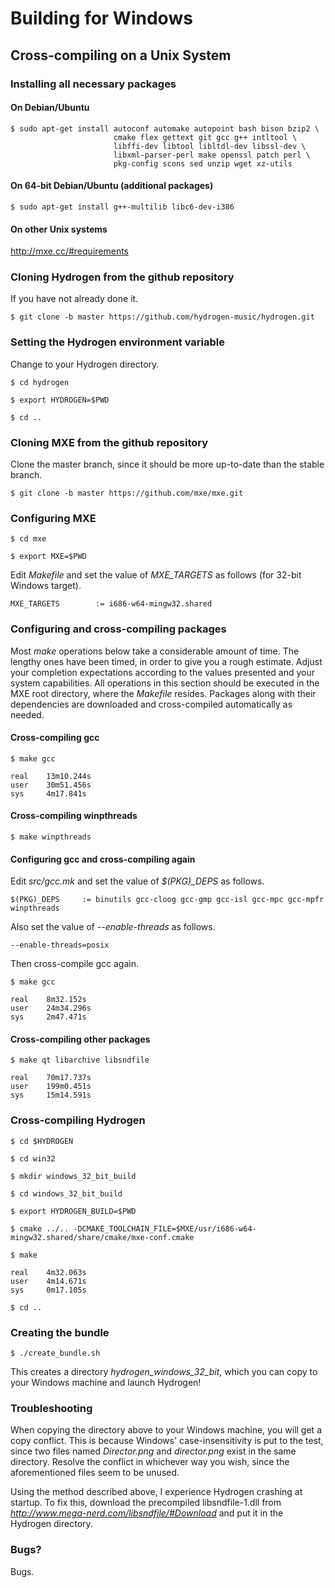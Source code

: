 # Building for Windows

## Cross-compiling on a Unix System

### Installing all necessary packages

#### On Debian/Ubuntu

    $ sudo apt-get install autoconf automake autopoint bash bison bzip2 \
                           cmake flex gettext git gcc g++ intltool \
                           libffi-dev libtool libltdl-dev libssl-dev \
                           libxml-parser-perl make openssl patch perl \
                           pkg-config scons sed unzip wget xz-utils

#### On 64-bit Debian/Ubuntu (additional packages)

    $ sudo apt-get install g++-multilib libc6-dev-i386

#### On other Unix systems

http://mxe.cc/#requirements

### Cloning Hydrogen from the github repository

If you have not already done it.

    $ git clone -b master https://github.com/hydrogen-music/hydrogen.git

### Setting the Hydrogen environment variable

Change to your Hydrogen directory.

    $ cd hydrogen
    
    $ export HYDROGEN=$PWD
    
    $ cd ..

### Cloning MXE from the github repository

Clone the master branch, since it should be more up-to-date than the stable branch.

    $ git clone -b master https://github.com/mxe/mxe.git

### Configuring MXE

    $ cd mxe

    $ export MXE=$PWD

Edit *Makefile* and set the value of *MXE_TARGETS* as follows (for 32-bit Windows target).

    MXE_TARGETS        := i686-w64-mingw32.shared

### Configuring and cross-compiling packages

Most *make* operations below take a considerable amount of time. The lengthy ones have been timed, in order to give you a rough estimate. Adjust your completion expectations according to the values presented and your system capabilities. All operations in this section should be executed in the MXE root directory, where the *Makefile* resides. Packages along with their dependencies are downloaded and cross-compiled automatically as needed.

#### Cross-compiling gcc

    $ make gcc

    real    13m10.244s
    user    30m51.456s
    sys     4m17.841s

#### Cross-compiling winpthreads

    $ make winpthreads

#### Configuring gcc and cross-compiling again

Edit *src/gcc.mk* and set the value of *$(PKG)_DEPS* as follows.

    $(PKG)_DEPS     := binutils gcc-cloog gcc-gmp gcc-isl gcc-mpc gcc-mpfr winpthreads

Also set the value of *--enable-threads* as follows.

    --enable-threads=posix

Then cross-compile gcc again.

    $ make gcc

    real    8m32.152s
    user    24m34.296s
    sys     2m47.471s

#### Cross-compiling other packages

    $ make qt libarchive libsndfile

    real    70m17.737s
    user    199m0.451s
    sys     15m14.591s

### Cross-compiling Hydrogen

    $ cd $HYDROGEN
    
    $ cd win32
    
    $ mkdir windows_32_bit_build
    
    $ cd windows_32_bit_build
    
    $ export HYDROGEN_BUILD=$PWD
    
    $ cmake ../.. -DCMAKE_TOOLCHAIN_FILE=$MXE/usr/i686-w64-mingw32.shared/share/cmake/mxe-conf.cmake
    
    $ make

    real    4m32.063s
    user    4m14.671s
    sys     0m17.105s

    $ cd ..

### Creating the bundle

    $ ./create_bundle.sh

This creates a directory *hydrogen_windows_32_bit*, which you can copy to your Windows machine and launch Hydrogen!

### Troubleshooting

When copying the directory above to your Windows machine, you will get a copy conflict. This is because Windows' case-insensitivity is put to the test, since two files named *Director.png* and *director.png* exist in the same directory. Resolve the conflict in whichever way you wish, since the aforementioned files seem to be unused.

Using the method described above, I experience Hydrogen crashing at startup. To fix this, download the precompiled libsndfile-1.dll from *http://www.mega-nerd.com/libsndfile/#Download* and put it in the Hydrogen directory.

### Bugs?

Bugs.
